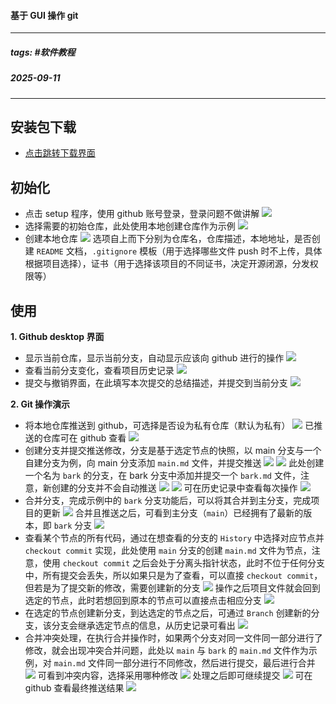 #### 基于 GUI 操作 git
---

##### **tags:**  #软件教程 
##### **2025-09-11**

---
## 安装包下载
-  [点击跳转下载界面](https://desktop.github.com/download/)
  
## 初始化
- 点击 setup 程序，使用 github 账号登录，登录问题不做讲解
  ![](./image/1.png)
- 选择需要的初始仓库，此处使用本地创建仓库作为示例
  ![](./image/2.png)
- 创建本地仓库
  ![](./image/3.png)
  选项自上而下分别为仓库名，仓库描述，本地地址，是否创建 `README` 文档，`.gitignore` 模板（用于选择哪些文件 push 时不上传，具体根据项目选择），证书（用于选择该项目的不同证书，决定开源闭源，分发权限等）

## 使用
**1. Github desktop 界面** 

- 显示当前仓库，显示当前分支，自动显示应该向 github 进行的操作
  ![](./image/4.png)
- 查看当前分支变化，查看项目历史记录
  ![](./image/5.png) 
- 提交与撤销界面，在此填写本次提交的总结描述，并提交到当前分支
  ![](./image/6.png)

**2. Git 操作演示**

- 将本地仓库推送到 github，可选择是否设为私有仓库（默认为私有）
  ![](./image/8.png)
  已推送的仓库可在 github 查看
  ![](./image/9.png)
- 创建分支并提交推送修改，分支是基于选定节点的快照，以 main 分支与一个自建分支为例，向 main 分支添加 `main.md` 文件，并提交推送
  ![](./image/10.png)
  ![](./image/11.png)
  此处创建一个名为 `bark` 的分支，在 bark 分支中添加并提交一个 `bark.md` 文件，注意，新创建的分支并不会自动推送
  ![](./image/13.png)
  ![](./image/14.png)
  可在历史记录中查看每次操作
  ![](./image/15.png)
- 合并分支，完成示例中的 `bark` 分支功能后，可以将其合并到主分支，完成项目的更新
  ![](./image/16.png)
  合并且推送之后，可看到主分支（`main`）已经拥有了最新的版本，即 `bark` 分支
  ![](./image/17.png)
- 查看某个节点的所有代码，通过在想查看的分支的 `History` 中选择对应节点并 `checkout commit` 实现，此处使用 `main` 分支的创建 `main.md` 文件为节点，注意，使用 `checkout commit` 之后会处于分离头指针状态，此时不位于任何分支中，所有提交会丢失，所以如果只是为了查看，可以直接 `checkout commit`，但若是为了提交新的修改，需要创建新的分支
  ![](./image/18.png)
  操作之后项目文件就会回到选定的节点，此时若想回到原本的节点可以直接点击相应分支
  ![](./image/19.png)
- 在选定的节点创建新分支，到达选定的节点之后，可通过 `Branch` 创建新的分支，该分支会继承选定节点的信息，从历史记录可看出
  ![](./image/20.png)
- 合并冲突处理，在执行合并操作时，如果两个分支对同一文件同一部分进行了修改，就会出现冲突合并问题，此处以 `main` 与 `bark` 的 `main.md` 文件作为示例，对 `main.md` 文件同一部分进行不同修改，然后进行提交，最后进行合并
  ![](./image/21.png)
  可看到冲突内容，选择采用哪种修改
  ![](./image/22.png)
  处理之后即可继续提交
  ![](./image/23.png)
  可在 github 查看最终推送结果
  ![](./image/24.png)

